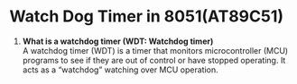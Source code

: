# Watch Dog Timer in 8051(AT89C51)

1. **What is a watchdog timer (WDT: Watchdog timer)** <br>
A watchdog timer (WDT) is a timer that monitors microcontroller (MCU) programs to see if they are out of control or have stopped operating. It acts as a “watchdog” watching over MCU operation.</br>
